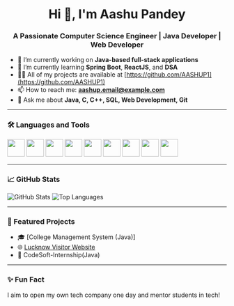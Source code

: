 
<h1 align="center">Hi 👋, I'm Aashu Pandey</h1>
<h3 align="center">A Passionate Computer Science Engineer | Java Developer | Web Developer</h3>

- 🔭 I’m currently working on **Java-based full-stack applications**
- 🌱 I’m currently learning **Spring Boot**, **ReactJS**, and **DSA**
- 👨‍💻 All of my projects are available at [https://github.com/AASHUP1](https://github.com/AASHUP1)
- 📫 How to reach me: **aashup.email@example.com**
- 💬 Ask me about **Java, C, C++, SQL, Web Development, Git**

---

### 🛠️ Languages and Tools

<p align="left">
  <img src="https://cdn.jsdelivr.net/gh/devicons/devicon/icons/java/java-original.svg" width="40" height="40"/>
  <img src="https://cdn.jsdelivr.net/gh/devicons/devicon/icons/c/c-original.svg" width="40" height="40"/>
  <img src="https://cdn.jsdelivr.net/gh/devicons/devicon/icons/cplusplus/cplusplus-original.svg" width="40" height="40"/>
  <img src="https://cdn.jsdelivr.net/gh/devicons/devicon/icons/html5/html5-original.svg" width="40" height="40"/>
  <img src="https://cdn.jsdelivr.net/gh/devicons/devicon/icons/css3/css3-original.svg" width="40" height="40"/>
  <img src="https://cdn.jsdelivr.net/gh/devicons/devicon/icons/javascript/javascript-original.svg" width="40" height="40"/>
  <img src="https://cdn.jsdelivr.net/gh/devicons/devicon/icons/react/react-original.svg" width="40" height="40"/>
  <img src="https://cdn.jsdelivr.net/gh/devicons/devicon/icons/mysql/mysql-original.svg" width="40" height="40"/>
  <img src="https://cdn.jsdelivr.net/gh/devicons/devicon/icons/git/git-original.svg" width="40" height="40"/>
</p>

---

### 📈 GitHub Stats

<p align="left">
  <img src="https://github-readme-stats.vercel.app/api?username=AASHUP1&show_icons=true&theme=radical" alt="GitHub Stats" />
  <img src="https://github-readme-stats.vercel.app/api/top-langs/?username=AASHUP1&layout=compact&theme=radical" alt="Top Languages" />
</p>

---

### 📌 Featured Projects

- 🎓 [College Management System (Java)]<!--https://github.com/AASHUP1/College_Management_System -->
- 🌐 [Lucknow Visitor Website](#) <!-- https://github.com/AASHUP1/LucknowVisitor -->
- 💼 CodeSoft-Internship(Java) <!-- https://github.com/AASHUP1/CodeSoft-Internship -->

---

### ✨ Fun Fact

I aim to open my own tech company one day and mentor students in tech!


